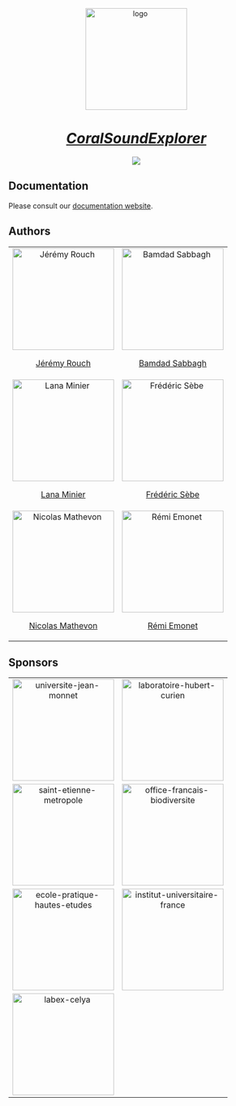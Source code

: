 <div align="center">

<img
  alt="logo"
  width="200"
  src="https://sound-scape-explorer.github.io/img/logo-cse.svg"
/>

# [_CoralSoundExplorer_](https://sound-scape-explorer.github.io/coral-sound-explorer/)

![](https://sound-scape-explorer.github.io/img/demo.png)

</div>

## Documentation

Please consult our [documentation website](https://sound-scape-explorer.github.io).

## Authors

<table align="center">
  <tr>
    <td align="center">
      <img
        alt="Jérémy Rouch"
        src="https://sound-scape-explorer.github.io/img/cse/authors/jeremy-rouch.jpeg"
        width="200"
        height="auto"
      />
      <p align="center">
        <a
          href="https://www.researchgate.net/profile/Jeremy-Rouch"
          target="_blank"
          rel="noopener noreferrer"
        >
          Jérémy Rouch
        </a>
      </p>
    </td>
    <td align="center">
      <img
        alt="Bamdad Sabbagh"
        src="https://sound-scape-explorer.github.io/img/cse/authors/bamdad-sabbagh.jpeg"
        width="200"
        height="auto"
      />
      <p align="center">
        <a
          href="https://bamdad.fr/"
          target="_blank"
          rel="noopener noreferrer"
        >
          Bamdad Sabbagh
        </a>
      </p>
    </td>
  </tr>
  <tr>
    <td align="center">
      <img
        alt="Lana Minier"
        src="https://sound-scape-explorer.github.io/img/cse/authors/lana-minier.jpeg"
        width="200"
        height="auto"
      />
      <p align="center">
        <a
          href="https://www.researchgate.net/profile/Lana-Minier-2"
          target="_blank"
          rel="noopener noreferrer"
        >
          Lana Minier
        </a>
      </p>
    </td>
    <td align="center">
      <img
        alt="Frédéric Sèbe"
        src="https://sound-scape-explorer.github.io/img/cse/authors/frederic-sebe.png"
        width="200"
        height="auto"
      />
      <p align="center">
        <a
          href="https://celya.universite-lyon.fr/membres-de-celya/frederic-sebe--37274.kjsp"
          target="_blank"
          rel="noopener noreferrer"
        >
          Frédéric Sèbe
        </a>
      </p>
    </td>
  </tr>
  <tr>
    <td align="center">
      <img
        alt="Nicolas Mathevon"
        src="https://sound-scape-explorer.github.io/img/cse/authors/nicolas-mathevon.jpeg"
        width="200"
        height="auto"
      />
      <p align="center">
        <a
          href="https://www.eneslab.com/nicolas-mathevon"
          target="_blank"
          rel="noopener noreferrer"
        >
          Nicolas Mathevon
        </a>
      </p>
    </td>
    <td align="center">
      <img
        alt="Rémi Emonet"
        src="https://sound-scape-explorer.github.io/img/cse/authors/remi-emonet.jpg"
        width="200"
        height="auto"
      />
      <p align="center">
        <a
          href="https://home.heeere.com/"
          target="_blank"
          rel="noopener noreferrer"
        >
          Rémi Emonet
        </a>
      </p>
    </td>
  </tr>
</table>

## Sponsors

<table align="center">
  <tr>
    <td align="center">
      <a
        href="https://www.univ-st-etienne.fr/"
        target="_blank"
        rel="noopener noreferrer"
      >
        <img
          alt="universite-jean-monnet"
          src="https://sound-scape-explorer.github.io/img/cse/sponsors/universite-jean-monnet.png"
          width="200"
          height="auto"
        />
      </a>
    </td>
    <td align="center">
      <a
        href="https://laboratoirehubertcurien.univ-st-etienne.fr/"
        target="_blank"
        rel="noopener noreferrer"
      >
        <img
          alt="laboratoire-hubert-curien"
          src="https://sound-scape-explorer.github.io/img/cse/sponsors/laboratoire-hubert-curien.svg"
          width="200"
          height="auto"
        />
      </a>
    </td>
  </tr>
  <tr>
    <td align="center">
      <a
        href="https://www.saint-etienne-metropole.fr/"
        target="_blank"
        rel="noopener noreferrer"
      >
        <img
          alt="saint-etienne-metropole"
          src="https://sound-scape-explorer.github.io/img/cse/sponsors/saint-etienne-metropole.png"
          width="200"
          height="auto"
        />
      </a>
    </td>
    <td align="center">
      <a
        href="https://www.ofb.gouv.fr/"
        target="_blank"
        rel="noopener noreferrer"
      >
        <img
          alt="office-francais-biodiversite"
          src="https://sound-scape-explorer.github.io/img/cse/sponsors/office-francais-biodiversite.png"
          width="200"
          height="auto"
        />
      </a>
    </td>
  </tr>
  <tr>
    <td align="center">
      <a
        href="https://www.ephe.psl.eu/"
        target="_blank"
        rel="noopener noreferrer"
      >
        <img
          alt="ecole-pratique-hautes-etudes"
          src="https://sound-scape-explorer.github.io/img/cse/sponsors/ecole-pratique-hautes-etudes.png"
          width="200"
          height="auto"
        />
      </a>
    </td>
    <td align="center">
      <a
        href="https://www.iufrance.fr/"
        target="_blank"
        rel="noopener noreferrer"
      >
        <img
          alt="institut-universitaire-france"
          src="https://sound-scape-explorer.github.io/img/cse/sponsors/institut-universitaire-france.png"
          width="200"
          height="auto"
        />
      </a>
    </td>
  </tr>
  <tr>
    <td align="center">
      <a
        href="https://celya.universite-lyon.fr/labex-celya-151124.kjsp"
        target="_blank"
        rel="noopener noreferrer"
      >
        <img
          alt="labex-celya"
          src="https://sound-scape-explorer.github.io/img/cse/sponsors/labex-celya.svg"
          width="200"
          height="auto"
        />
      </a>
    </td>
  </tr>
</table>
